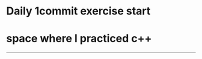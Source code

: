  # Daily  1commit exercise start
 # space where l practiced c++
 ------------------------------------